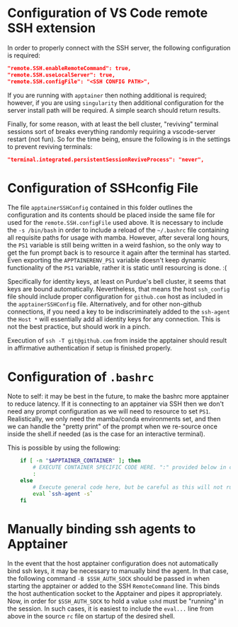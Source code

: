 # Configuration of VS Code remote SSH extension

In order to properly connect with the SSH server, the following configuration is required:
```json
"remote.SSH.enableRemoteCommand": true,
"remote.SSH.useLocalServer": true,
"remote.SSH.configFile": "<SSH CONFIG PATH>",
```

If you are running with `apptainer` then nothing additional is required; however, if you are using `singularity` then additional configuration for the server install path will be required. A simple search should return results.

Finally, for some reason, with at least the bell cluster, "reviving" terminal sessions sort of breaks everything randomly requiring a vscode-server restart (not fun). So for the time being, ensure the following is in the settings to prevent reviving terminals:
```json
"terminal.integrated.persistentSessionReviveProcess": "never",
```

# Configuration of SSHconfig File
The file `apptainerSSHConfig` contained in this folder outlines the configuration and its contents should be placed inside the same file for used for the `remote.SSH.configFile` used above. It is necessary to include the `-s /bin/bash` in order to include a reload of the `~/.bashrc` file containing all requisite paths for usage with mamba. However, after several long hours, the `PS1` variable is still being written in a weird fashion, so the only way to get the fun prompt back is to resource it again after the terminal has started. Even exporting the `APPTAINERENV_PS1` variable doesn't keep dynamic functionality of the `PS1` variable, rather it is static until resourcing is done. :(

Specifically for identity keys, at least on Purdue's bell cluster, it seems that keys are bound automatically. Nevertheless, that means the host `ssh_config` file should include proper configuration for `github.com` host as included in the `apptainerSSHConfig` file. Alternatively, and for other non-github connections, if you need a key to be indiscriminately added to the `ssh-agent` the `Host *` will essentially add all identity keys for any connection. This is not the best practice, but should work in a pinch. 

Execution of `ssh -T git@github.com` from inside the apptainer should result in affirmative authentication if setup is finished properly.

# Configuration of `.bashrc`
Note to self: it may be best in the future, to make the bashrc more apptainer to reduce latency. If it is connecting to an apptainer via SSH then we don't need any prompt configuration as we will need to resource to set `PS1`. Realistically, we only need the mamba/conda environments set, and then we can handle the "pretty print" of the prompt when we re-source once inside the shell.if needed (as is the case for an interactive terminal).

This is possible by using the following:
```bash
    if [ -n "$APPTAINER_CONTAINER" ]; then
        # EXECUTE CONTAINER SPECIFIC CODE HERE. ":" provided below in case it's empty to avoid syntax errors
        :
    else
        # Execute general code here, but be careful as this will not run from the ssh config provided here
        eval `ssh-agent -s`
    fi
```

# Manually binding ssh agents to Apptainer

In the event that the host apptainer configuration does not automatically bind ssh keys, it may be necessary to manually bind the agent. In that case, the following command `-B $SSH_AUTH_SOCK` should be passed in when starting the apptainer or added to the SSH `RemoteCommand` line. This binds the host authentication socket to the Apptainer and pipes it appropriately. Now, in order for `$SSH_AUTH_SOCK` to hold a value `sshd` must be "running" in the session. In such cases, it is easiest to include the `eval...` line from above in the source `rc` file on startup of the desired shell. 
